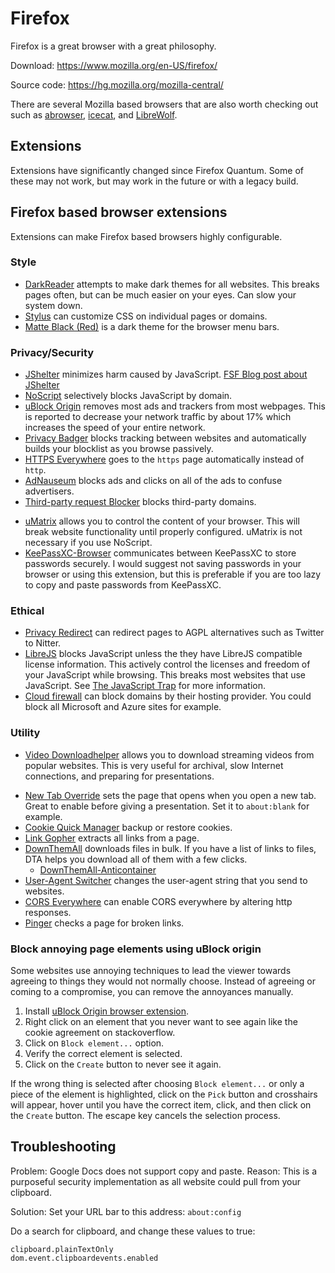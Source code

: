 # Firefox

Firefox is a great browser with a great philosophy.

Download: https://www.mozilla.org/en-US/firefox/

Source code: https://hg.mozilla.org/mozilla-central/

There are several Mozilla based browsers that are also worth checking out such
as [abrowser](https://trisquel.info/en/wiki/abrowser-help),
[icecat](https://www.gnu.org/software/gnuzilla/), and
[LibreWolf](https://librewolf-community.gitlab.io/).

## Extensions

Extensions have significantly changed since Firefox Quantum.  Some of these may
not work, but may work in the future or with a legacy build.

## Firefox based browser extensions

Extensions can make Firefox based browsers highly configurable.

### Style

* [DarkReader](https://addons.mozilla.org/en-US/firefox/addon/darkreader/)
  attempts to make dark themes for all websites.  This breaks pages often, but
  can be much easier on your eyes.  Can slow your system down.
* [Stylus](https://addons.mozilla.org/en-US/firefox/addon/styl-us/) can
  customize CSS on individual pages or domains.
* [Matte Black (Red)](https://addons.mozilla.org/en-US/firefox/addon/matte-black-red/)
  is a dark theme for the browser menu bars.

### Privacy/Security
* [JShelter](https://jshelter.org/) minimizes harm caused by JavaScript.  [FSF Blog post about JShelter](https://www.fsf.org/news/fsf-announces-jshelter-browser-add-on-to-combat-threats-from-nonfree-javascript)
* [NoScript](https://addons.mozilla.org/en-US/firefox/addon/noscript/)
  selectively blocks JavaScript by domain.
* [uBlock Origin](https://addons.mozilla.org/en-US/firefox/addon/ublock-origin/)
  removes most ads and trackers from most webpages.  This is reported to
  decrease your network traffic by about 17% which increases the speed of your
  entire network.
* [Privacy Badger](https://addons.mozilla.org/en-US/firefox/addon/privacy-badger17/)
  blocks tracking between websites and automatically builds your blocklist as
  you browse passively.
* [HTTPS Everywhere](https://addons.mozilla.org/en-US/firefox/addon/https-everywhere/)
  goes to the `https` page automatically instead of `http`.
* [AdNauseum](https://addons.mozilla.org/en-US/firefox/addon/adnauseam/) blocks
  ads and clicks on all of the ads to confuse advertisers.
* [Third-party request Blocker](https://addons.mozilla.org/en-US/firefox/addon/tprb/)
  blocks third-party domains.
- [uMatrix](https://addons.mozilla.org/en-US/firefox/addon/umatrix/) allows you
  to control the content of your browser.  This will break website
  functionality until properly configured.  uMatrix is not necessary if you use
  NoScript.
- [KeePassXC-Browser](https://addons.mozilla.org/en-US/firefox/addon/keepassxc-browser/)
  communicates between KeePassXC to store passwords securely.  I would suggest
  not saving passwords in your browser or using this extension, but this is
  preferable if you are too lazy to copy and paste passwords from KeePassXC.

### Ethical
* [Privacy Redirect](https://addons.mozilla.org/en-US/firefox/addon/privacy-redirect/)
  can redirect pages to AGPL alternatives such as Twitter to Nitter.
* [LibreJS](https://www.gnu.org/software/librejs/) blocks JavaScript unless the
  they have LibreJS compatible license information.  This actively control the
  licenses and freedom of your JavaScript while browsing.  This breaks most
  websites that use JavaScript.  See
  [The JavaScript Trap](https://www.gnu.org/philosophy/javascript-trap.en.html)
  for more information.
* [Cloud firewall](https://addons.mozilla.org/en-US/firefox/addon/cloud-firewall/)
  can block domains by their hosting provider.  You could block all Microsoft
  and Azure sites for example.

### Utility
- [Video Downloadhelper](https://addons.mozilla.org/en-US/firefox/addon/video-downloadhelper/)
  allows you to download streaming videos from popular websites.  This is very
  useful for archival, slow Internet connections, and preparing for
  presentations.
* [New Tab Override](https://addons.mozilla.org/en-US/firefox/addon/new-tab-override/)
  sets the page that opens when you open a new tab.  Great to enable before
  giving a presentation.  Set it to `about:blank` for example.
* [Cookie Quick Manager](https://addons.mozilla.org/en-US/firefox/addon/cookie-quick-manager/)
  backup or restore cookies.
* [Link Gopher](https://addons.mozilla.org/en-US/firefox/addon/link-gopher/)
  extracts all links from a page.
* [DownThemAll](https://addons.mozilla.org/en-US/firefox/addon/downthemall/)
  downloads files in bulk.  If you have a list of links to files, DTA helps you
  download all of them with a few clicks.
    * [DownThemAll-Anticontainer](https://addons.mozilla.org/en-US/firefox/addon/downthemall-anticontainer/)
* [User-Agent Switcher](https://addons.mozilla.org/en-US/firefox/addon/uaswitcher/)
  changes the user-agent string that you send to websites.
* [CORS Everywhere](https://addons.mozilla.org/en-US/firefox/addon/cors-everywhere/)
  can enable CORS everywhere by altering http responses.
* [Pinger](https://addons.mozilla.org/en-US/firefox/addon/pinger/) checks a
  page for broken links.

### Block annoying page elements using uBlock origin

Some websites use annoying techniques to lead the viewer towards agreeing to things they would not normally choose.  Instead of agreeing or coming to a compromise, you can remove the annoyances manually.

1. Install [uBlock Origin browser extension](https://addons.mozilla.org/en-US/firefox/addon/ublock-origin/).
1. Right click on an element that you never want to see again like the cookie agreement on stackoverflow.
1. Click on `Block element...` option.
1. Verify the correct element is selected.
1. Click on the `Create` button to never see it again.

If the wrong thing is selected after choosing `Block element...` or only a piece of the element is highlighted, click on the `Pick` button and crosshairs will appear, hover until you have the correct item, click, and then click on the `Create` button. The escape key cancels the selection process.

## Troubleshooting

Problem: Google Docs does not support copy and paste.  Reason: This is a
purposeful security implementation as all website could pull from your
clipboard.

Solution: Set your URL bar to this address: ```about:config```

Do a search for clipboard, and change these values to true:

```
clipboard.plainTextOnly
dom.event.clipboardevents.enabled
```
